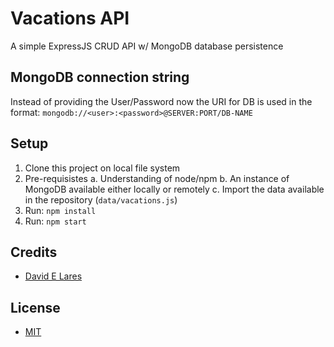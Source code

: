# Vacations API

A simple ExpressJS CRUD API w/ MongoDB database persistence

## MongoDB connection string

Instead of providing the User/Password now the URI for DB is used in the format: `mongodb://<user>:<password>@SERVER:PORT/DB-NAME`

## Setup

1. Clone this project on local file system
2. Pre-requisistes
  a. Understanding of node/npm
  b. An instance of MongoDB available either locally or remotely
  c. Import the data available in the repository (`data/vacations.js`)
3. Run: `npm install`
4. Run: `npm start`

## Credits

 - [David E Lares](https://twitter.com/davidlares3)

## License

 - [MIT](https://opensource.org/licenses/MIT)
